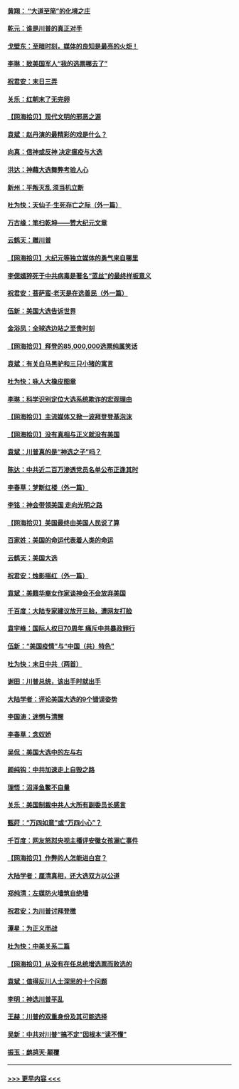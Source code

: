 #### [黄翔： “大道至简”的化境之庄](../pages/nsc993/n12637541.md?t=12221751) 
#### [乾元：谁是川普的真正对手](../pages/nsc993/n12637090.md?t=12221751) 
#### [戈壁东：至暗时刻，媒体的良知是最亮的火炬！](../pages/nsc993/n12637042.md?t=12221751) 
#### [李琳：致美国军人“我的选票哪去了”](../pages/nsc993/n12635351.md?t=12221751) 
#### [祝君安：末日三弄](../pages/nsc993/n12635324.md?t=12221751) 
#### [关乐：红朝末了无完卵](../pages/nsc993/n12635315.md?t=12221751) 
#### [【网海拾贝】现代文明的邪恶之源](../pages/nsc993/n12634425.md?t=12221751) 
#### [袁斌：赵丹演的最精彩的戏是什么？](../pages/nsc993/n12633316.md?t=12221751) 
#### [向真：信神或反神 决定瘟疫与大选](../pages/nsc993/n12632710.md?t=12221751) 
#### [洪达：神藉大选舞弊考验人心](../pages/nsc993/n12631962.md?t=12221751) 
#### [新州：平叛灭乱  须当机立断](../pages/nsc993/n12631946.md?t=12221751) 
#### [吐为快：天仙子‧生死存亡之际（外一篇）](../pages/nsc993/n12631927.md?t=12221751) 
#### [万古缘：笔扫乾坤——赞大纪元文章](../pages/nsc993/n12631922.md?t=12221751) 
#### [云鹤天：赠川普](../pages/nsc993/n12631823.md?t=12221751) 
#### [【网海拾贝】大纪元等独立媒体的勇气来自哪里](../pages/nsc993/n12629961.md?t=12221751) 
#### [李偲嫣猝死于中共病毒是著名“蓝丝”的最终样板意义](../pages/nsc993/n12628812.md?t=12221751) 
#### [祝君安：菩萨蛮·老天是在选善民（外一篇）](../pages/nsc993/n12628793.md?t=12221751) 
#### [伍新：美国大选告诉世界](../pages/nsc993/n12628768.md?t=12221751) 
#### [金浴凤：全球选边站之至贵时刻](../pages/nsc993/n12627318.md?t=12221751) 
#### [【网海拾贝】拜登的85,000,000选票纯属笑话](../pages/nsc993/n12626569.md?t=12221751) 
#### [袁斌：有关白马黑驴和三只小猪的寓言](../pages/nsc993/n12626198.md?t=12221751) 
#### [吐为快：咏人大橡皮图章](../pages/nsc993/n12624470.md?t=12221751) 
#### [李琳：科学识别定位大选系统欺诈的宏观理由](../pages/nsc993/n12624340.md?t=12221751) 
#### [【网海拾贝】主流媒体又掀一波拜登登基泡沫](../pages/nsc993/n12624000.md?t=12221751) 
#### [【网海拾贝】没有真相与正义就没有美国](../pages/nsc993/n12621885.md?t=12221751) 
#### [袁斌：川普真的是“神选之子”吗？](../pages/nsc993/n12621749.md?t=12221751) 
#### [陈达：中共近二百万渗透党员名单公布正逢其时](../pages/nsc993/n12620870.md?t=12221751) 
#### [李春草：梦断红楼（外一篇）](../pages/nsc993/n12619122.md?t=12221751) 
#### [李铭：神会带领美国 走向光明之路](../pages/nsc993/n12618584.md?t=12221751) 
#### [【网海拾贝】美国最终由美国人民说了算](../pages/nsc993/n12617255.md?t=12221751) 
#### [百家姓：美国的命运代表着人类的命运](../pages/nsc993/n12615838.md?t=12221751) 
#### [云鹤天：美国大选](../pages/nsc993/n12615994.md?t=12221751) 
#### [祝君安：烛影摇红（外一篇）](../pages/nsc993/n12615975.md?t=12221751) 
#### [袁斌：美籍华裔女作家谈神会不会放弃美国](../pages/nsc993/n12615263.md?t=12221751) 
#### [千百度：大陆专家建议放开三胎，遭网友打脸](../pages/nsc993/n12614456.md?t=12221751) 
#### [袁宇峰：国际人权日70周年 痛斥中共暴政罪行](../pages/nsc993/n12611965.md?t=12221751) 
#### [伍新：“美国疫情”与“中国（共）特色”](../pages/nsc993/n12611463.md?t=12221751) 
#### [吐为快：末日中共（两首）](../pages/nsc993/n12611461.md?t=12221751) 
#### [谢田：川普总统，该出手时就出手](../pages/nsc993/n12610905.md?t=12221751) 
#### [大陆学者：评论美国大选的9个错误姿势](../pages/nsc993/n12609586.md?t=12221751) 
#### [李国涛：迷惘与清醒](../pages/nsc993/n12607532.md?t=12221751) 
#### [李春草：念奴娇](../pages/nsc993/n12607083.md?t=12221751) 
#### [吴侃：美国大选中的左与右](../pages/nsc993/n12607054.md?t=12221751) 
#### [颜纯钩：中共加速走上自毁之路](../pages/nsc993/n12606473.md?t=12221751) 
#### [理悟：沼泽鱼鳖不自量](../pages/nsc993/n12606454.md?t=12221751) 
#### [关乐：美国制裁中共人大所有副委员长感言](../pages/nsc993/n12606442.md?t=12221751) 
#### [甄莳：“万四如意”或“万四小心”？](../pages/nsc993/n12606091.md?t=12221751) 
#### [千百度：网友怒怼央视主播评安徽女孩溺亡事件](../pages/nsc993/n12605370.md?t=12221751) 
#### [【网海拾贝】作弊的人怎能进白宫？](../pages/nsc993/n12603546.md?t=12221751) 
#### [大陆学者：厘清真相，还大选双方以公道](../pages/nsc993/n12603475.md?t=12221751) 
#### [郑纯清：左媒防火墙筑自绝墙](../pages/nsc993/n12602226.md?t=12221751) 
#### [祝君安：为川普讨拜登檄](../pages/nsc993/n12602199.md?t=12221751) 
#### [潭星：为正义而战](../pages/nsc993/n12600926.md?t=12221751) 
#### [吐为快：中美关系二篇](../pages/nsc993/n12600908.md?t=12221751) 
#### [【网海拾贝】从没有在任总统增选票而败选的](../pages/nsc993/n12600435.md?t=12221751) 
#### [袁斌：值得反川人士深思的十个问题](../pages/nsc993/n12600332.md?t=12221751) 
#### [李明：神选川普平乱](../pages/nsc993/n12599751.md?t=12221751) 
#### [王赫：川普的双重身份及其可能选择](../pages/nsc993/n12599723.md?t=12221751) 
#### [吴新：中共对川普“搞不定”因根本“读不懂”](../pages/nsc993/n12599502.md?t=12221751) 
#### [振玉：鹧鸪天‧颠覆](../pages/nsc993/n12599494.md?t=12221751) 

----
#### [ >>> 更早内容 <<< ](../indexes/nsc993-earlier.md)
